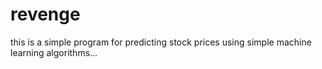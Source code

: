 # revenge
this is a simple program for predicting stock prices using simple machine learning algorithms...
